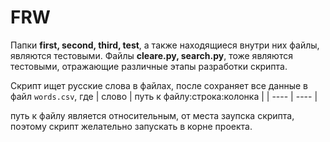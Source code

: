 # FRW
Папки **first, second, third, test**, а также находящиеся внутри них файлы, являются тестовыми.
Файлы **cleare.py, search.py**, тоже являются тестовыми, отражающие различные этапы разработки скрипта.

Скрипт ищет русские слова в файлах, после сохраняет все данные в файл `words.csv`, где
| слово | путь к файлу:строка:колонка |
| ---- | ---- |

путь к файлу является относительным, от места заупска скрипта, поэтому скрипт желательно запускать в корне проекта.
